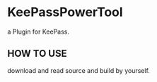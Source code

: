 # KeePassPowerTool

a Plugin for KeePass.

## HOW TO USE

download and read source and build by yourself.
